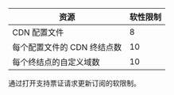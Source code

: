 
资源 | 软性限制
---------|-----------
CDN 配置文件 | 8
每个配置文件的 CDN 终结点数 | 10
每个终结点的自定义域数 | 10 

通过打开支持票证请求更新订阅的软限制。

<!---HONumber=Mooncake_1017_2016-->